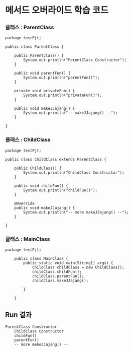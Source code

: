 # 메서드 오버라이드 학습 코드

### 클래스 : ParentClass
	package testPjt;
	
	public class ParentClass {
		
		public ParentClass() {
			System.out.println("ParentClass Constructor");
		}
		
		public void parentFun() {
			System.out.println("parentFun()");
		}
		
		private void privateFun() {
			System.out.println("privateFun()");
		}
		
		public void makeJJajang() {
			System.out.println("-- makeJJajang() --");
		}
	
	}



### 클래스 : ChildClass
	package testPjt;
	
	public class ChildClass extends ParentClass {
		
		public ChildClass() {
			System.out.println("ChildClass Constructor");
		}
	
		public void childFun() {
			System.out.println("childFun()");
		}
		
		@Override
		public void makeJJajang() {
			System.out.println("-- more makeJJajang() --");
		}
	
	}


### 클래스 : MainClass
	package testPjt;
		
		public class MainClass {
			public static void main(String[] args) {
				ChildClass childClass = new ChildClass();
				childClass.childFun();
				childClass.parentFun();
				childClass.makeJJajang();
				
			}
		
		}

## Run 결과
	ParentClass Constructor
        ChildClass Constructor
        childFun()
        parentFun()
        -- more makeJJajang() --
